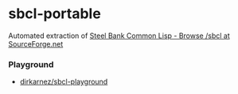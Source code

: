 sbcl-portable
=============
Automated extraction of [Steel Bank Common Lisp - Browse /sbcl at SourceForge.net](https://sourceforge.net/projects/sbcl/files/sbcl/)

### Playground
- [dirkarnez/sbcl-playground](https://github.com/dirkarnez/sbcl-playground)
